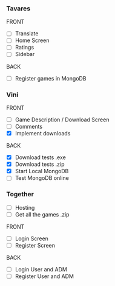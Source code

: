 ### Tavares

FRONT

- [ ] Translate
- [ ] Home Screen
- [ ] Ratings
- [ ] Sidebar

BACK

- [ ] Register games in MongoDB

### Vini

FRONT 

- [ ] Game Description / Download Screen
- [ ] Comments
- [x] Implement downloads

BACK

- [x] Download tests .exe
- [x] Download tests .zip
- [x] Start Local MongoDB 
- [ ] Test MongoDB online

### Together

- [ ] Hosting
- [ ] Get all the games .zip

FRONT 

- [ ] Login Screen 
- [ ] Register Screen

BACK

- [ ] Login User and ADM
- [ ] Register User and ADM
